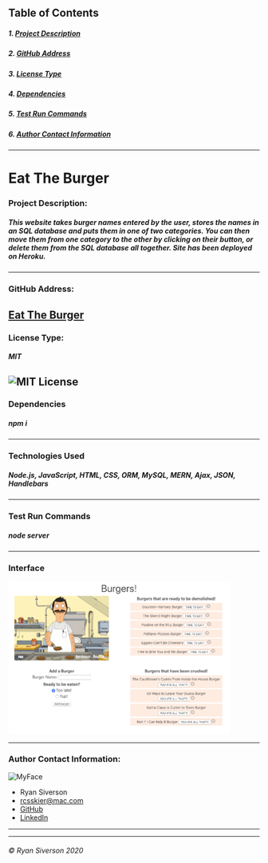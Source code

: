 
## Table of Contents
##### 1. [Project Description](#Project-Description)
##### 2. [GitHub Address](#GitHub-Address)
##### 3. [License Type](#License-Type)
##### 4. [Dependencies](#Dependencies)
##### 5. [Test Run Commands](#Test-Run-Commands)
##### 6. [Author Contact Information](#Author-Contact-Information)
---
# **Eat The Burger**

### **Project Description:**
##### This website takes burger names entered by the user, stores the names in an SQL database and puts them in one of two categories. You can then move them from one category to the other by clicking on their button, or delete them from the SQL database all together. Site has been deployed on Heroku.
---
### **GitHub Address:**
[Eat The Burger](https://github.com/rysiphoto/EatTheBurger)
---
### **License Type:**
##### MIT
![MIT License](https://img.shields.io/badge/license-MIT-green)
---
### **Dependencies**
##### npm i
---
### **Technologies Used**
##### Node.js, JavaScript, HTML, CSS, ORM, MySQL, MERN, Ajax, JSON, Handlebars
---
### **Test Run Commands**
##### node server
---
### **Interface**
<img src="eattb.png" height="306px" width="445px">

---
### **Author Contact Information:**
![MyFace](https://avatars2.githubusercontent.com/u/61304775?s=400&u=49b1eb4b67335ca188a4fb17f280b9090e587df7&v=4)
* Ryan Siverson
* rcsskier@mac.com
* [GitHub](https://github.com/rysiphoto)
* [LinkedIn](https://www.linkedin.com/in/ryan-siverson-695b5a32/)

---
---
###### © Ryan Siverson 2020
